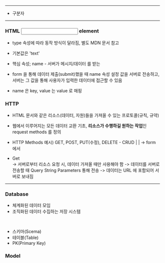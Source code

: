 



---

* 구분자

---

### HTML <input> element  

- type 속성에 따라 동작 방식이 달라짐, 별도 MDN 문서 참고
- 기본값은 'text'  

- 핵심 속성; name - 서버가 메시지/데이터 를 받는
- form 을 통해 데이터 제출(submit)했을 때 name 속성 설정 값을 서버로 전송하고, 서버는 그 값을 통해 사용자가 입력한 데이터에 접근할 수 있음
- name 은 key, value 는 value 로 매핑

### HTTP  
- HTML 문서와 같은 리소스(데이터, 자원)들을 가져올 수 있는 프로토콜(규칙, 규약)
- 웹에서 이루어지는 모든 데이터 교환 기초, **리소스가 수행하길 원하는 작업**인 request methods 를 정의  

- HTTP Methods 예시) GET, POST, PUT(수정), DELETE - CRUD
                      |    | -> form 에서

* Get  
-> 서버로부터 리소스 요청 시, 데이터 가져올 때만 사용해야 함
-> 데이터를 서버로 전송할 때 Query String Parameters 통해 전송
-> 데이터는 URL 에 포함되어 서버로 보내짐


---

### Database
- 체계화된 데이터 모임
- 조직화된 데이터 수집하는 저장 시스템

<br>

- 스키마(Scema)
- 테이블(Table)
- PK(Primary Key)

### Model
